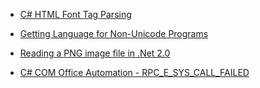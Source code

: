 
- [C# HTML Font Tag Parsing](/2008/10/228382/)

- [Getting Language for Non-Unicode Programs](/2008/10/217801/)

- [Reading a PNG image file in .Net 2.0](/2008/09/100247/)

- [C# COM Office Automation - RPC_E_SYS_CALL_FAILED](/2008/09/99271/)

